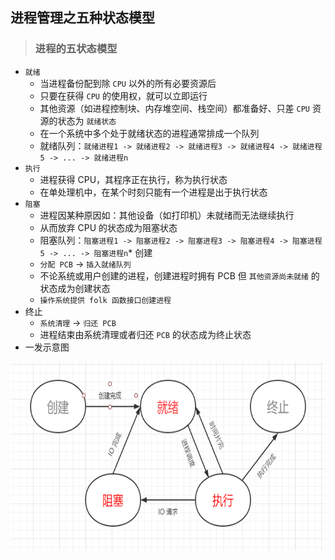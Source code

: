 ## 进程管理之五种状态模型

>### 进程的五状态模型
* `就绪`
    * 当进程备份配到除 `CPU` 以外的所有必要资源后
    * 只要在获得 `CPU` 的使用权，就可以立即运行
    * 其他资源（如进程控制块、内存堆空间、栈空间）都准备好、只差 `CPU` 资源的状态为 `就绪状态`
    * 在一个系统中多个处于就绪状态的进程通常排成一个队列
    * 就绪队列：`就绪进程1 -> 就绪进程2 -> 就绪进程3 -> 就绪进程4 -> 就绪进程5 -> ... -> 就绪进程n`
* `执行`
    * 进程获得 CPU，其程序正在执行，称为执行状态
    * 在单处理机中，在某个时刻只能有一个进程是出于执行状态
* `阻塞`
    * 进程因某种原因如：其他设备（如打印机）未就绪而无法继续执行
    * 从而放弃 CPU 的状态成为阻塞状态
    * 阻塞队列：`阻塞进程1 -> 阻塞进程2 -> 阻塞进程3 -> 阻塞进程4 -> 阻塞进程5 -> ... -> 阻塞进程n`* 创建
    * `分配 PCB` -> `插入就绪队列`
    * 不论系统或用户创建的进程，创建进程时拥有 PCB 但 `其他资源尚未就绪` 的状态成为创建状态
    * `操作系统提供 folk 函数接口创建进程`
* 终止
    * `系统清理` -> `归还 PCB`
    * 进程结束由系统清理或者归还 `PCB` 的状态成为终止状态
* 一发示意图

<div align="center">
    <img src="img/state_model.png" height="302" alt="" />
</div>
